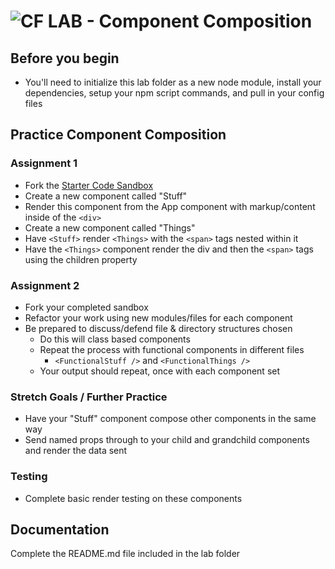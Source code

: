 ![CF](http://i.imgur.com/7v5ASc8.png) LAB - Component Composition
=================================================================

## Before you begin
* You'll need to initialize this lab folder as a new node module, install your dependencies, setup your npm script commands, and pull in your config files

## Practice Component Composition
### Assignment 1
* Fork the [Starter Code Sandbox](https://codesandbox.io/s/2zpknvmk0n)
* Create a new component called "Stuff"
* Render this component from the App component with markup/content inside of the `<div>`
* Create a new component called "Things"
* Have `<Stuff>` render `<Things>` with the `<span>` tags nested within it
* Have the `<Things>` component render the div and then the `<span>` tags using the children property

### Assignment 2
* Fork your completed sandbox
* Refactor your work using new modules/files for each component
* Be prepared to discuss/defend file & directory structures chosen
  * Do this will class based components
  * Repeat the process with functional components in different files
    * `<FunctionalStuff />` and `<FunctionalThings />`
  * Your output should repeat, once with each component set

### Stretch Goals / Further Practice
* Have your "Stuff" component compose other components in the same way
* Send named props through to your child and grandchild components and render the data sent

### Testing
* Complete basic render testing on these components

##  Documentation
Complete the README.md file included in the lab folder
